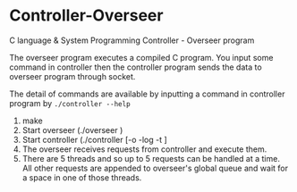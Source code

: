 # Controller-Overseer

C language & System Programming
Controller - Overseer program

The overseer program executes a compiled C program. You input some command in controller then the controller program sends the data to overseer program through socket.

The detail of commands are available by inputting a command in controller program by `./controller --help`

1. make
2. Start overseer (./overseer <PORT NUMBER>)
3. Start controller (./controller <IP> <PORT NUMBER> [-o <output file> -log <logfile> -t <timeout seconds>] <WHATEVER C PROGRAM THAT YOU WANT TO EXECUTE WITH ARGUMENTS>
4. The overseer receives requests from controller and execute them.
5. There are 5 threads and so up to 5 requests can be handled at a time. All other requests are appended to overseer's global queue and wait for a space in one of those threads.


